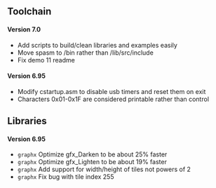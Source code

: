 ## Toolchain

#### Version 7.0
 + Add scripts to build/clean libraries and examples easily
 + Move spasm to /bin rather than /lib/src/include
 + Fix demo 11 readme
 
#### Version 6.95
 + Modify cstartup.asm to disable usb timers and reset them on exit
 + Characters 0x01-0x1F are considered printable rather than control

## Libraries

#### Version 6.95
  + `graphx` Optimize gfx_Darken to be about 25% faster
  + `graphx` Optimize gfx_Lighten to be about 19% faster
  + `graphx` Add support for width/height of tiles not powers of 2
  + `graphx` Fix bug with tile index 255
